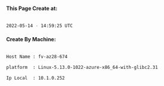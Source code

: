 
   
#### This Page Create at:

```bash

2022-05-14 - 14:59:25 UTC

```

#### Create By Machine:

```bash

Host Name : fv-az28-674

platform  : Linux-5.13.0-1022-azure-x86_64-with-glibc2.31

Ip Local  : 10.1.0.252

```

